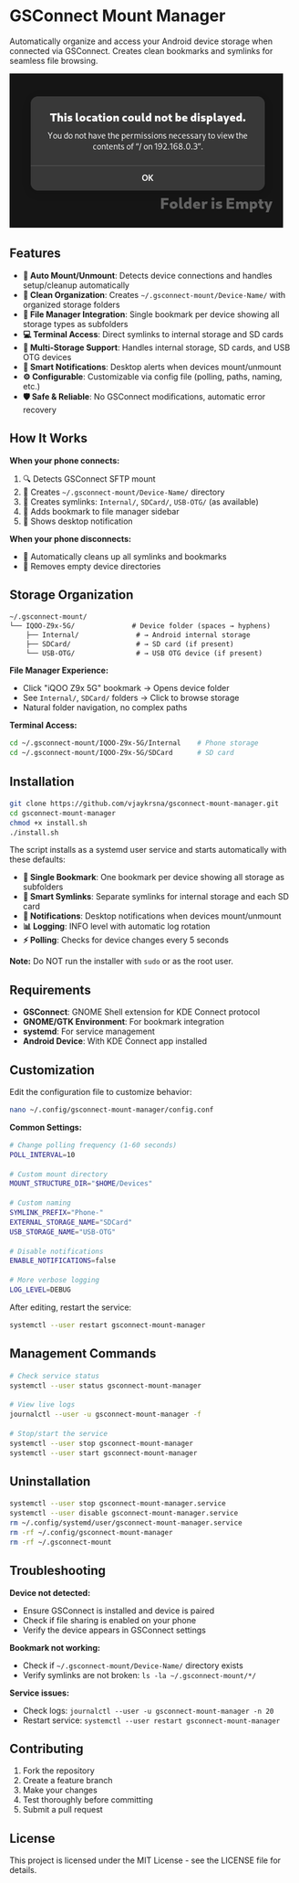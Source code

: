 # GSConnect Mount Manager

Automatically organize and access your Android device storage when connected via GSConnect. Creates clean bookmarks and symlinks for seamless file browsing.

![error](./error.png)

## Features

- **🔄 Auto Mount/Unmount**: Detects device connections and handles setup/cleanup automatically
- **📁 Clean Organization**: Creates `~/.gsconnect-mount/Device-Name/` with organized storage folders  
- **🔖 File Manager Integration**: Single bookmark per device showing all storage types as subfolders
- **💻 Terminal Access**: Direct symlinks to internal storage and SD cards
- **📱 Multi-Storage Support**: Handles internal storage, SD cards, and USB OTG devices
- **🔔 Smart Notifications**: Desktop alerts when devices mount/unmount
- **⚙️ Configurable**: Customizable via config file (polling, paths, naming, etc.)
- **🛡️ Safe & Reliable**: No GSConnect modifications, automatic error recovery

## How It Works

**When your phone connects:**
1. 🔍 Detects GSConnect SFTP mount
2. 📁 Creates `~/.gsconnect-mount/Device-Name/` directory
3. 🔗 Creates symlinks: `Internal/`, `SDCard/`, `USB-OTG/` (as available)
4. 🔖 Adds bookmark to file manager sidebar
5. 🔔 Shows desktop notification

**When your phone disconnects:**
- 🧹 Automatically cleans up all symlinks and bookmarks
- 📂 Removes empty device directories

## Storage Organization

```
~/.gsconnect-mount/
└── IQOO-Z9x-5G/              # Device folder (spaces → hyphens)
    ├── Internal/              # → Android internal storage
    ├── SDCard/                # → SD card (if present)
    └── USB-OTG/               # → USB OTG device (if present)
```

**File Manager Experience:**
- Click "iQOO Z9x 5G" bookmark → Opens device folder
- See `Internal/`, `SDCard/` folders → Click to browse storage
- Natural folder navigation, no complex paths

**Terminal Access:**
```bash
cd ~/.gsconnect-mount/IQOO-Z9x-5G/Internal    # Phone storage
cd ~/.gsconnect-mount/IQOO-Z9x-5G/SDCard      # SD card
```

## Installation

```bash
git clone https://github.com/vjaykrsna/gsconnect-mount-manager.git
cd gsconnect-mount-manager
chmod +x install.sh
./install.sh
```

The script installs as a systemd user service and starts automatically with these defaults:
- **📁 Single Bookmark**: One bookmark per device showing all storage as subfolders
- **🔗 Smart Symlinks**: Separate symlinks for internal storage and each SD card
- **🔔 Notifications**: Desktop notifications when devices mount/unmount
- **📊 Logging**: INFO level with automatic log rotation
- **⚡ Polling**: Checks for device changes every 5 seconds

**Note:** Do NOT run the installer with `sudo` or as the root user.

## Requirements

- **GSConnect**: GNOME Shell extension for KDE Connect protocol
- **GNOME/GTK Environment**: For bookmark integration
- **systemd**: For service management
- **Android Device**: With KDE Connect app installed

## Customization

Edit the configuration file to customize behavior:
```bash
nano ~/.config/gsconnect-mount-manager/config.conf
```

**Common Settings:**
```bash
# Change polling frequency (1-60 seconds)
POLL_INTERVAL=10

# Custom mount directory
MOUNT_STRUCTURE_DIR="$HOME/Devices"

# Custom naming
SYMLINK_PREFIX="Phone-"
EXTERNAL_STORAGE_NAME="SDCard"
USB_STORAGE_NAME="USB-OTG"

# Disable notifications
ENABLE_NOTIFICATIONS=false

# More verbose logging
LOG_LEVEL=DEBUG
```

After editing, restart the service:
```bash
systemctl --user restart gsconnect-mount-manager
```

## Management Commands

```bash
# Check service status
systemctl --user status gsconnect-mount-manager

# View live logs
journalctl --user -u gsconnect-mount-manager -f

# Stop/start the service
systemctl --user stop gsconnect-mount-manager
systemctl --user start gsconnect-mount-manager
```

## Uninstallation

```bash
systemctl --user stop gsconnect-mount-manager.service
systemctl --user disable gsconnect-mount-manager.service
rm ~/.config/systemd/user/gsconnect-mount-manager.service
rm -rf ~/.config/gsconnect-mount-manager
rm -rf ~/.gsconnect-mount
```

## Troubleshooting

**Device not detected:**
- Ensure GSConnect is installed and device is paired
- Check if file sharing is enabled on your phone
- Verify the device appears in GSConnect settings

**Bookmark not working:**
- Check if `~/.gsconnect-mount/Device-Name/` directory exists
- Verify symlinks are not broken: `ls -la ~/.gsconnect-mount/*/`

**Service issues:**
- Check logs: `journalctl --user -u gsconnect-mount-manager -n 20`
- Restart service: `systemctl --user restart gsconnect-mount-manager`

## Contributing

1. Fork the repository
2. Create a feature branch
3. Make your changes
4. Test thoroughly before committing
5. Submit a pull request

## License

This project is licensed under the MIT License - see the LICENSE file for details.
